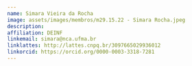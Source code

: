 ```yaml
---
name: Simara Vieira da Rocha
image: assets/images/membros/m29.15.22 - Simara Rocha.jpeg
description: 
affiliation: DEINF
linkemail: simara@nca.ufma.br
linklattes: http://lattes.cnpq.br/3097665029936012
linkorcid: https://orcid.org/0000-0003-3318-7281
---
```


